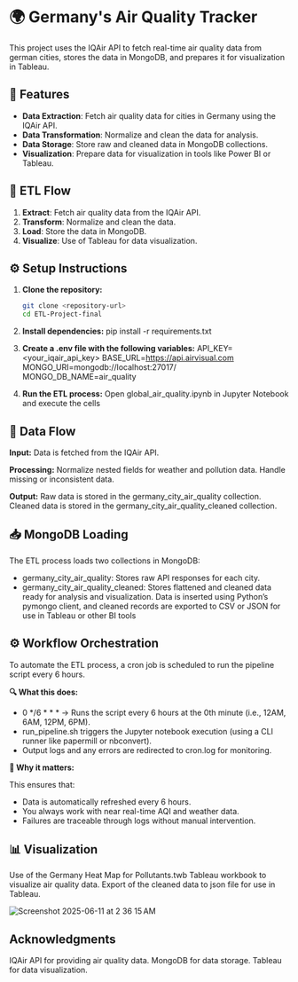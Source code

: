 # 🌍 Germany's Air Quality Tracker

This project uses the IQAir API to fetch real-time air quality data from german cities, stores the data in MongoDB, and prepares it for visualization in Tableau.

## 🚀 Features

- **Data Extraction**: Fetch air quality data for cities in Germany using the IQAir API.
- **Data Transformation**: Normalize and clean the data for analysis.
- **Data Storage**: Store raw and cleaned data in MongoDB collections.
- **Visualization**: Prepare data for visualization in tools like Power BI or Tableau.

## 🔄 ETL Flow

1. **Extract**: Fetch air quality data from the IQAir API.
2. **Transform**: Normalize and clean the data.
3. **Load**: Store the data in MongoDB.
4. **Visualize**: Use of Tableau for data visualization.

## ⚙️ Setup Instructions

1. **Clone the repository:**
   ```bash
   git clone <repository-url>
   cd ETL-Project-final

2. **Install dependencies:**
pip install -r requirements.txt  

3. **Create a .env file with the following variables:**  API_KEY=<your_iqair_api_key> 
BASE_URL=https://api.airvisual.com MONGO_URI=mongodb://localhost:27017/ MONGO_DB_NAME=air_quality

4. **Run the ETL process:** Open global_air_quality.ipynb in Jupyter Notebook and execute the cells

## 🔁 Data Flow
**Input:** Data is fetched from the IQAir API.

**Processing:**
Normalize nested fields for weather and pollution data.
Handle missing or inconsistent data.

**Output:**
Raw data is stored in the germany_city_air_quality collection.
Cleaned data is stored in the germany_city_air_quality_cleaned collection.

## 📥 MongoDB Loading
The ETL process loads two collections in MongoDB:

- germany_city_air_quality: Stores raw API responses for each city.
- germany_city_air_quality_cleaned: Stores flattened and cleaned data ready for analysis and visualization.
Data is inserted using Python’s pymongo client, and cleaned records are exported to CSV or JSON for use in Tableau or other BI tools

## ⚙️ Workflow Orchestration

To automate the ETL process, a cron job is scheduled to run the pipeline script every 6 hours.

**🔍 What this does:** 

- 0 */6 * * * → Runs the script every 6 hours at the 0th minute (i.e., 12AM, 6AM, 12PM, 6PM).
- run_pipeline.sh triggers the Jupyter notebook execution (using a CLI runner like papermill or nbconvert).
- Output logs and any errors are redirected to cron.log for monitoring.

**📌 Why it matters:**

This ensures that:

- Data is automatically refreshed every 6 hours.
- You always work with near real-time AQI and weather data.
- Failures are traceable through logs without manual intervention.

## 📊 Visualization
Use of the Germany Heat Map for Pollutants.twb Tableau workbook to visualize air quality data.
Export of the cleaned data to json file for use in Tableau.


![Screenshot 2025-06-11 at 2 36 15 AM](https://github.com/user-attachments/assets/d94dca03-feef-49d5-a993-be180f1925f7)


## Acknowledgments
IQAir API for providing air quality data.
MongoDB for data storage.
Tableau for data visualization.
